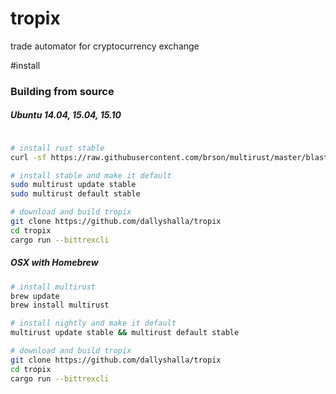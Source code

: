 # tropix
trade automator for cryptocurrency exchange

#install
### Building from source

##### Ubuntu 14.04, 15.04, 15.10

```bash

# install rust stable
curl -sf https://raw.githubusercontent.com/brson/multirust/master/blastoff.sh | sh

# install stable and make it default
sudo multirust update stable
sudo multirust default stable

# download and build tropix
git clone https://github.com/dallyshalla/tropix
cd tropix
cargo run --bittrexcli
```

##### OSX with Homebrew

```bash
# install multirust
brew update
brew install multirust

# install nightly and make it default
multirust update stable && multirust default stable

# download and build tropix
git clone https://github.com/dallyshalla/tropix
cd tropix
cargo run --bittrexcli
```



